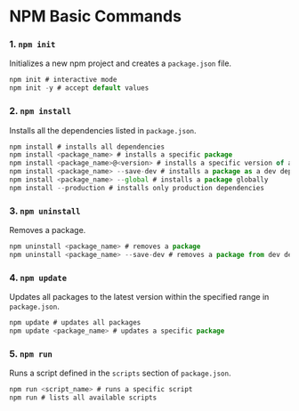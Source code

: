 # NPM Basic Commands

### 1. `npm init`

Initializes a new npm project and creates a `package.json` file.

```javascript
npm init # interactive mode
npm init -y # accept default values
```

### 2. `npm install`

Installs all the dependencies listed in `package.json`.

```javascript
npm install # installs all dependencies
npm install <package_name> # installs a specific package
npm install <package_name>@<version> # installs a specific version of a package
npm install <package_name> --save-dev # installs a package as a dev dependency
npm install <package_name> --global # installs a package globally
npm install --production # installs only production dependencies
```

### 3. `npm uninstall`

Removes a package.

```javascript
npm uninstall <package_name> # removes a package
npm uninstall <package_name> --save-dev # removes a package from dev dependencies
```

### 4. `npm update`

Updates all packages to the latest version within the specified range in `package.json`.

```javascript
npm update # updates all packages
npm update <package_name> # updates a specific package
```

### 5. `npm run`

Runs a script defined in the `scripts` section of `package.json`.

```javascript
npm run <script_name> # runs a specific script
npm run # lists all available scripts
```

